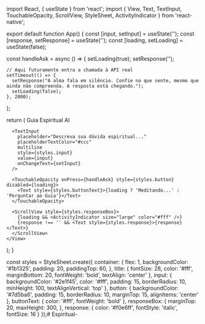 import React, { useState } from 'react';
import { View, Text, TextInput, TouchableOpacity, ScrollView, StyleSheet, ActivityIndicator } from 'react-native';

export default function App() {
  const [input, setInput] = useState('');
  const [response, setResponse] = useState('');
  const [loading, setLoading] = useState(false);

  const handleAsk = async () => {
    setLoading(true);
    setResponse('');

    // Aqui futuramente entra a chamada à API real
    setTimeout(() => {
      setResponse("A alma fala em silêncio. Confie no que sente, mesmo que ainda não compreenda. A resposta está chegando.");
      setLoading(false);
    }, 2000);
  };

  return (
    <View style={styles.container}>
      <Text style={styles.title}>Guia Espiritual AI</Text>
      
      <TextInput
        placeholder="Descreva sua dúvida espiritual..."
        placeholderTextColor="#ccc"
        multiline
        style={styles.input}
        value={input}
        onChangeText={setInput}
      />

      <TouchableOpacity onPress={handleAsk} style={styles.button} disabled={loading}>
        <Text style={styles.buttonText}>{loading ? 'Meditando...' : 'Perguntar ao Guia'}</Text>
      </TouchableOpacity>

      <ScrollView style={styles.responseBox}>
        {loading && <ActivityIndicator size="large" color="#fff" />}
        {response !== '' && <Text style={styles.response}>{response}</Text>}
      </ScrollView>
    </View>
  );
}

const styles = StyleSheet.create({
  container: {
    flex: 1,
    backgroundColor: '#1b1325',
    padding: 20,
    paddingTop: 60,
  },
  title: {
    fontSize: 28,
    color: '#fff',
    marginBottom: 20,
    fontWeight: 'bold',
    textAlign: 'center'
  },
  input: {
    backgroundColor: '#2e1f45',
    color: '#fff',
    padding: 15,
    borderRadius: 10,
    minHeight: 100,
    textAlignVertical: 'top'
  },
  button: {
    backgroundColor: '#7d5ba6',
    padding: 15,
    borderRadius: 10,
    marginTop: 15,
    alignItems: 'center'
  },
  buttonText: {
    color: '#fff',
    fontWeight: 'bold'
  },
  responseBox: {
    marginTop: 20,
    maxHeight: 300,
  },
  response: {
    color: '#f0e6ff',
    fontStyle: 'italic',
    fontSize: 16
  }
});# Espiritual-
